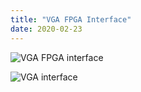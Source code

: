 ```yaml
---
title: "VGA FPGA Interface"
date: 2020-02-23
---
```


![VGA FPGA interface](https://raw.githubusercontent.com/randyhw/mips-rtl-game-on-fpga/master/images/vga_game.PNG)

![VGA interface](https://raw.githubusercontent.com/randyhw/mips-rtl-game-on-fpga/master/images/vga.PNG)